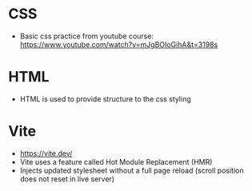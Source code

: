 # CSS
- Basic css practice from youtube course: https://www.youtube.com/watch?v=mJgBOIoGihA&t=3198s
# HTML 
- HTML is used to provide structure to the css styling
# Vite
- https://vite.dev/
- Vite uses a feature called Hot Module Replacement (HMR)
- Injects updated stylesheet without a full page reload (scroll position does not reset in live server)
